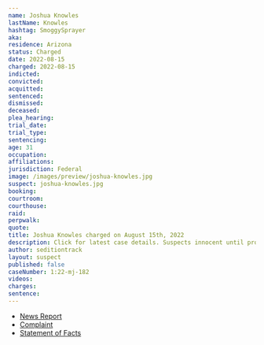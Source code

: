 ```yaml
---
name: Joshua Knowles
lastName: Knowles
hashtag: SmoggySprayer
aka:
residence: Arizona
status: Charged
date: 2022-08-15
charged: 2022-08-15
indicted:
convicted:
acquitted:
sentenced:
dismissed:
deceased:
plea_hearing:
trial_date:
trial_type:
sentencing:
age: 31
occupation:
affiliations:
jurisdiction: Federal
image: /images/preview/joshua-knowles.jpg
suspect: joshua-knowles.jpg
booking:
courtroom:
courthouse:
raid:
perpwalk:
quote:
title: Joshua Knowles charged on August 15th, 2022
description: Click for latest case details. Suspects innocent until proven guilty.
author: seditiontrack
layout: suspect
published: false
caseNumber: 1:22-mj-182
videos:
charges:
sentence:
---
```


- [News Report](https://www.12news.com/article/news/crime/2-arizonans-arrested-during-us-capitol-riot/75-4a732b64-9442-4b03-9e47-c8d1b87413a1)
- [Complaint](https://www.justice.gov/usao-dc/case-multi-defendant/file/1530561/download)
- [Statement of Facts](https://www.justice.gov/usao-dc/case-multi-defendant/file/1530566/download)
